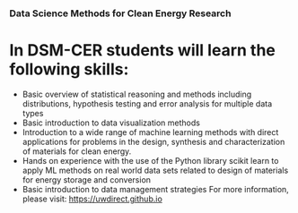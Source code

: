 ### Data Science Methods for Clean Energy Research
# In DSM-CER students will learn the following skills:

- Basic overview of statistical reasoning and methods including distributions, hypothesis testing and error analysis for multiple data types
- Basic introduction to data visualization methods
- Introduction to a wide range of machine learning methods with direct applications for problems in the design, synthesis and characterization of materials for clean energy.
- Hands on experience with the use of the Python library scikit learn to apply ML methods on real world data sets related to design of materials for energy storage and conversion
- Basic introduction to data management strategies
For more information, please visit: https://uwdirect.github.io
